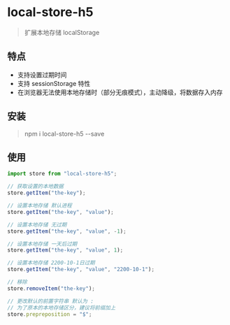 # local-store-h5

> 扩展本地存储 localStorage

## 特点

-   支持设置过期时间
-   支持 sessionStorage 特性
-   在浏览器无法使用本地存储时（部分无痕模式），主动降级，将数据存入内存

## 安装

> npm i local-store-h5 --save

## 使用

```javascript
import store from "local-store-h5";

// 获取设置的本地数据
store.getItem("the-key");

// 设置本地存储 默认进程
store.getItem("the-key", "value");

// 设置本地存储 无过期
store.getItem("the-key", "value", -1);

// 设置本地存储 一天后过期
store.getItem("the-key", "value", 1);

// 设置本地存储 2200-10-1日过期
store.getItem("the-key", "value", "2200-10-1");

// 移除
store.removeItem("the-key");

// 更改默认的前置字符串 默认为 :
// 为了原本的本地存储区分，建议将前缀加上
store.prepreposition = "$";
```
